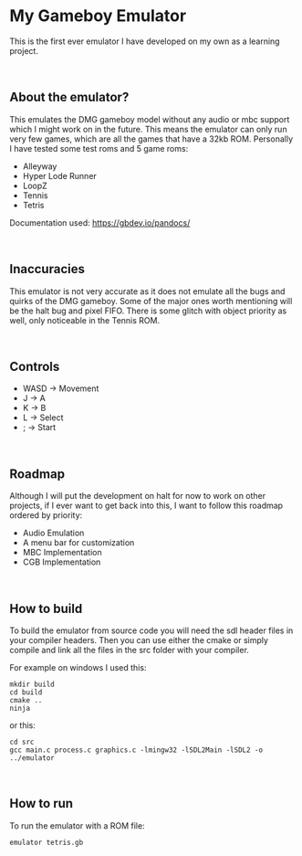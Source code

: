 # My Gameboy Emulator
This is the first ever emulator I have developed on my own as a learning project.

<br />

## About the emulator?
This emulates the DMG gameboy model without any audio or mbc support which I might work on in the future.
This means the emulator can only run very few games, which are all the games that have a 32kb ROM.
Personally I have tested some test roms and 5 game roms:
- Alleyway
- Hyper Lode Runner
- LoopZ
- Tennis
- Tetris

Documentation used: https://gbdev.io/pandocs/

<br />

## Inaccuracies
This emulator is not very accurate as it does not emulate all the bugs and quirks of the DMG gameboy.
Some of the major ones worth mentioning will be the halt bug and pixel FIFO.
There is some glitch with object priority as well, only noticeable in the Tennis ROM.

<br />

## Controls
- WASD -> Movement
- J -> A
- K -> B
- L -> Select
- ; -> Start

<br />

## Roadmap
Although I will put the development on halt for now to work on other projects, if I ever want to get
back into this, I want to follow this roadmap ordered by priority:
- Audio Emulation
- A menu bar for customization
- MBC Implementation
- CGB Implementation

<br />

## How to build
To build the emulator from source code you will need the sdl header files in your compiler headers.
Then you can use either the cmake or simply compile and link all the files in the src folder with your compiler.

For example on windows I used this:

```commandline
mkdir build
cd build
cmake ..
ninja
```

or this:

```commandline
cd src
gcc main.c process.c graphics.c -lmingw32 -lSDL2Main -lSDL2 -o ../emulator
```

<br />

## How to run
To run the emulator with a ROM file:

```commandline
emulator tetris.gb
```
